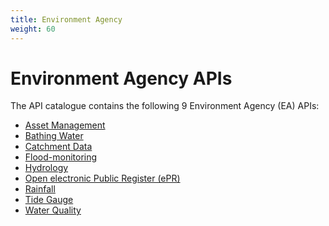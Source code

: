 ```yaml
---
title: Environment Agency
weight: 60
---
```


# Environment Agency APIs

The API catalogue contains the following 9 Environment Agency (EA) APIs:

- [Asset Management](Asset_Management/)
- [Bathing Water](Bathing_Water/)
- [Catchment Data](Catchment_Data/)
- [Flood-monitoring](Flood-monitoring/)
- [Hydrology](Hydrology/)
- [Open electronic Public Register (ePR)](Open_electronic_Public_Register_(ePR)/)
- [Rainfall](Rainfall/)
- [Tide Gauge](Tide_Gauge/)
- [Water Quality](Water_Quality/)
